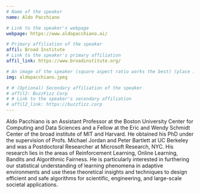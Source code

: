 ```yaml
---
# Name of the speaker
name: Aldo Pacchiano

# Link to the speaker's webpage
webpage: https://www.aldopacchiano.ai/

# Primary affiliation of the speaker
affil: Broad Institute
# Link to the speaker's primary affiliation
affil_link: https://www.broadinstitute.org/

# An image of the speaker (square aspect ratio works the best) (place in the `assets/img/speakers` directory)
img: aldopacchiano.jpeg

# # (Optional) Secondary affiliation of the speaker
# affil2: BuzzFizz Corp
# # Link to the speaker's secondary affiliation 
# affil2_link: https://buzzfizz.corp
---
```


<!-- Whatever you write below will show up as the speaker's bio -->

Aldo Pacchiano is an Assistant Professor at the Boston University Center for Computing and Data Sciences and a Fellow at the Eric and Wendy Schmidt Center of the broad institute of MIT and Harvard. He obtained his PhD under the supervision of Profs. Michael Jordan and Peter Bartlett at UC Berkeley and was a Postdoctoral Researcher at Microsoft Research, NYC. His research lies in the areas of Reinforcement Learning, Online Learning, Bandits and Algorithmic Fairness. He is particularly interested in furthering our statistical understanding of learning phenomena in adaptive environments and use these theoretical insights and techniques to design efficient and safe algorithms for scientific, engineering, and large-scale societal applications.
